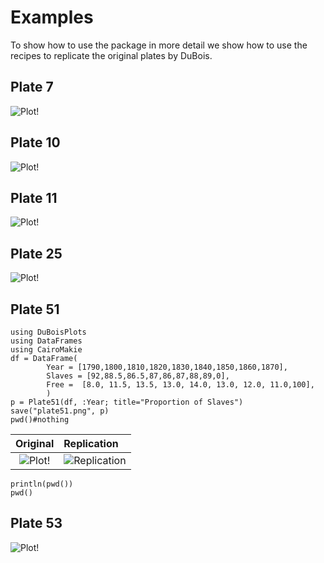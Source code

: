 # Examples 

To show how to use the package in more detail we show how to use the recipes to replicate 
the original plates by DuBois.

## Plate 7
![Plot!](../../figures/original-plate-07.jpg)

## Plate 10
![Plot!](../../figures/original-plate-10.jpg)

## Plate 11
![Plot!](../../figures/original-plate-11.jpg)

## Plate 25
![Plot!](../../figures/original-plate-25.jpg)

## Plate 51
```@eval
using DuBoisPlots
using DataFrames
using CairoMakie
df = DataFrame(
        Year = [1790,1800,1810,1820,1830,1840,1850,1860,1870],
        Slaves = [92,88.5,86.5,87,86,87,88,89,0],
        Free =  [8.0, 11.5, 13.5, 13.0, 14.0, 13.0, 12.0, 11.0,100],
        )
p = Plate51(df, :Year; title="Proportion of Slaves")
save("plate51.png", p)
pwd()#nothing
```
|Original                                     |Replication                 |
|:-------------------------------------------:|:---------------------------|
|![Plot!](../../../figures/original-plate-51.jpg)|![Replication](plate51.png)|

```@julia
println(pwd())
pwd()
```
## Plate 53
![Plot!](../figures/original-plate-53.jpg)